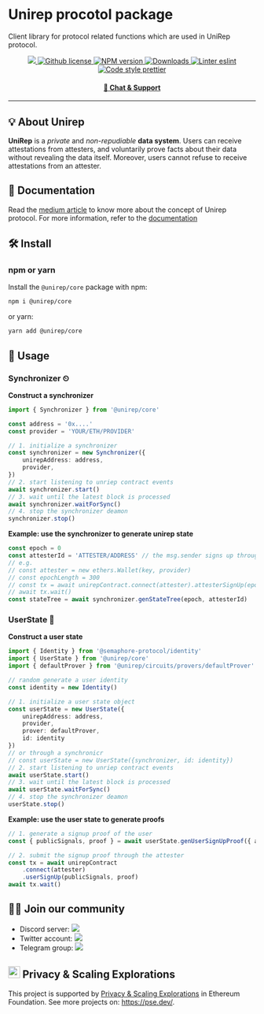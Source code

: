 # Unirep procotol package

Client library for protocol related functions which are used in UniRep protocol.

<p align="center">
    <a href="https://github.com/unirep/unirep">
        <img src="https://img.shields.io/badge/project-unirep-blue.svg?style=flat-square">
    </a>
    <a href="https://github.com/unirep/unirep/blob/master/LICENSE">
        <img alt="Github license" src="https://img.shields.io/github/license/unirep/unirep.svg?style=flat-square">
    </a>
    <a href="https://www.npmjs.com/package/@unirep/core">
        <img alt="NPM version" src="https://img.shields.io/npm/v/@unirep/core?style=flat-square" />
    </a>
    <a href="https://npmjs.org/package/@unirep/core">
        <img alt="Downloads" src="https://img.shields.io/npm/dm/@unirep/core.svg?style=flat-square" />
    </a>
    <a href="https://eslint.org/">
        <img alt="Linter eslint" src="https://img.shields.io/badge/linter-eslint-8080f2?style=flat-square&logo=eslint" />
    </a>
    <a href="https://prettier.io/">
        <img alt="Code style prettier" src="https://img.shields.io/badge/code%20style-prettier-f8bc45?style=flat-square&logo=prettier" />
    </a>
</p>

<div align="center">
    <h4>
        <a href="https://discord.gg/VzMMDJmYc5">
            🤖 Chat &amp; Support
        </a>
    </h4>
</div>

---

## 💡 About Unirep
**UniRep** is a *private* and *non-repudiable* **data system**. Users can receive attestations from attesters, and voluntarily prove facts about their data without revealing the data itself. Moreover, users cannot refuse to receive attestations from an attester.

## 📘 Documentation

Read the [medium article](https://medium.com/privacy-scaling-explorations/unirep-a-private-and-non-repudiable-reputation-system-7fb5c6478549) to know more about the concept of Unirep protocol.
For more information, refer to the [documentation](https://developer.unirep.io/)

## 🛠 Install

### npm or yarn

Install the `@unirep/core` package with npm:

```bash
npm i @unirep/core
```

or yarn:

```bash
yarn add @unirep/core
```

## 📔 Usage

### Synchronizer ⏲

**Construct a synchronizer**
```typescript
import { Synchronizer } from '@unirep/core'

const address = '0x....'
const provider = 'YOUR/ETH/PROVIDER'

// 1. initialize a synchronizer
const synchronizer = new Synchronizer({
    unirepAddress: address,
    provider,
})
// 2. start listening to unriep contract events
await synchronizer.start()
// 3. wait until the latest block is processed
await synchronizer.waitForSync()
// 4. stop the synchronizer deamon
synchronizer.stop()
```

**Example: use the synchronizer to generate unirep state**
```typescript
const epoch = 0
const attesterId = 'ATTESTER/ADDRESS' // the msg.sender signs up through `attesterSignUp()`
// e.g.
// const attester = new ethers.Wallet(key, provider)
// const epochLength = 300
// const tx = await unirepContract.connect(attester).attesterSignUp(epochLength)
// await tx.wait()
const stateTree = await synchronizer.genStateTree(epoch, attesterId)
```

### UserState 👤

**Construct a user state**
```typescript
import { Identity } from '@semaphore-protocol/identity'
import { UserState } from '@unirep/core'
import { defaultProver } from '@unirep/circuits/provers/defaultProver'

// random generate a user identity
const identity = new Identity()

// 1. initialize a user state object
const userState = new UserState({
    unirepAddress: address,
    provider,
    prover: defaultProver,
    id: identity
})
// or through a synchronicr
// const userState = new UserState({synchronizer, id: identity})
// 2. start listening to unriep contract events
await userState.start()
// 3. wait until the latest block is processed
await userState.waitForSync()
// 4. stop the synchronizer deamon
userState.stop()
```

**Example: use the user state to generate proofs**
```typescript
// 1. generate a signup proof of the user
const { publicSignals, proof } = await userState.genUserSignUpProof({ attesterId: attester.address })

// 2. submit the signup proof through the attester
const tx = await unirepContract
    .connect(attester)
    .userSignUp(publicSignals, proof)
await tx.wait()
```

## 🙌🏻 Join our community
- Discord server: <a href="https://discord.gg/VzMMDJmYc5"><img src="https://img.shields.io/discord/931582072152281188?label=Discord&style=flat-square&logo=discord"></a>
- Twitter account: <a href="https://twitter.com/UniRep_Protocol"><img src="https://img.shields.io/twitter/follow/UniRep_Protocol?style=flat-square&logo=twitter"></a>
- Telegram group: <a href="https://t.me/unirep"><img src="https://img.shields.io/badge/telegram-@unirep-blue.svg?style=flat-square&logo=telegram"></a>

## <img height="24" src="https://pse.dev/_next/static/media/header-logo.16312102.svg"> Privacy & Scaling Explorations

This project is supported by [Privacy & Scaling Explorations](https://github.com/privacy-scaling-explorations) in Ethereum Foundation.
See more projects on: https://pse.dev/.

